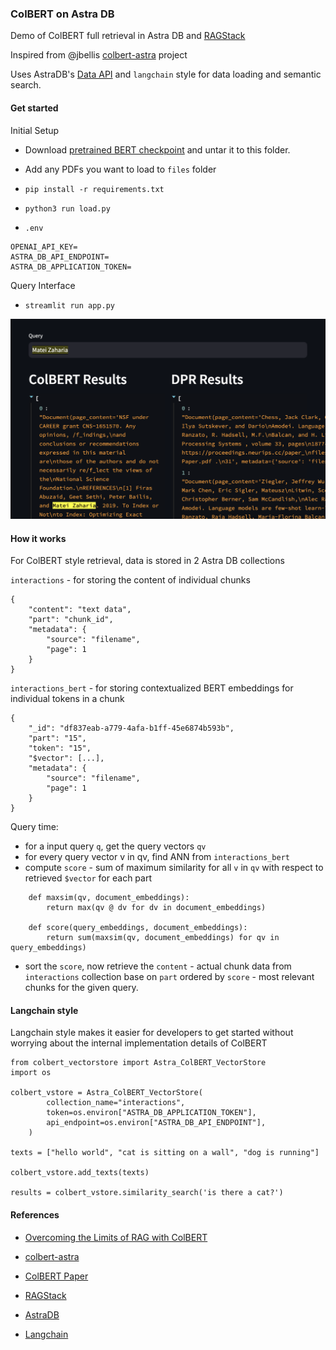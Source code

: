### ColBERT on Astra DB

Demo of ColBERT full retrieval in Astra DB and [RAGStack](https://www.datastax.com/products/ragstack)

Inspired from @jbellis [colbert-astra](https://github.com/jbellis/colbert-astra) project

Uses AstraDB's [Data API](https://docs.datastax.com/en/astra/astra-db-vector/api-reference/data-api.html) and `langchain` style for data loading and semantic search.

#### Get started

Initial Setup 

- Download [pretrained BERT checkpoint](https://downloads.cs.stanford.edu/nlp/data/colbert/colbertv2/colbertv2.0.tar.gz) and untar it to this folder.

- Add any PDFs you want to load to `files` folder

- `pip install -r requirements.txt`

- `python3 run load.py`

- `.env`

```
OPENAI_API_KEY=
ASTRA_DB_API_ENDPOINT=
ASTRA_DB_APPLICATION_TOKEN=
```
Query Interface

- `streamlit run app.py`

![image](ss.png)

#### How it works

For ColBERT style retrieval, data is stored in 2 Astra DB collections

`interactions` - for storing the content of individual chunks

```
{
    "content": "text data",
    "part": "chunk_id",
    "metadata": {
        "source": "filename",
        "page": 1
    }
}
```

`interactions_bert` - for storing contextualized BERT embeddings for individual tokens in a chunk
```
{
    "_id": "df837eab-a779-4afa-b1ff-45e6874b593b",
    "part": "15",
    "token": "15",
    "$vector": [...],
    "metadata": {
        "source": "filename",
        "page": 1
    }
}
``` 

Query time:

- for a input query `q`, get the query vectors `qv`
- for every query vector v in qv, find ANN from `interactions_bert`
- compute `score` - sum of maximum similarity for all `v` in `qv` with respect to retrieved `$vector` for each part

```
    def maxsim(qv, document_embeddings):
        return max(qv @ dv for dv in document_embeddings)

    def score(query_embeddings, document_embeddings):
        return sum(maxsim(qv, document_embeddings) for qv in query_embeddings)
```
- sort the `score`, now retrieve the `content` - actual chunk data from `interactions` collection base on `part` ordered by `score` - most relevant chunks for the given query.

#### Langchain style

Langchain style makes it easier for developers to get started without worrying about the internal implementation details of ColBERT 

```
from colbert_vectorstore import Astra_ColBERT_VectorStore
import os 

colbert_vstore = Astra_ColBERT_VectorStore(    
        collection_name="interactions",
        token=os.environ["ASTRA_DB_APPLICATION_TOKEN"],
        api_endpoint=os.environ["ASTRA_DB_API_ENDPOINT"],
    )

texts = ["hello world", "cat is sitting on a wall", "dog is running"]

colbert_vstore.add_texts(texts)

results = colbert_vstore.similarity_search('is there a cat?')
```

#### References
- [Overcoming the Limits of RAG with ColBERT](https://thenewstack.io/overcoming-the-limits-of-rag-with-colbert/)

- [colbert-astra](https://github.com/jbellis/colbert-astra)

- [ColBERT Paper](https://arxiv.org/abs/2004.12832)

- [RAGStack](https://www.datastax.com/products/ragstack)

- [AstraDB](https://www.datastax.com/products/datastax-astra)

- [Langchain](https://python.langchain.com/docs/integrations/vectorstores/astradb)
